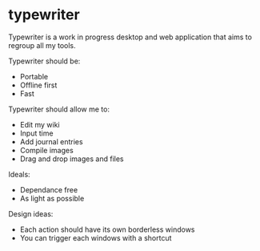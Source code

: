# typewriter

Typewriter is a work in progress desktop and web application that aims to regroup all my tools.

Typewriter should be:

- Portable
- Offline first
- Fast

Typewriter should allow me to:

- Edit my wiki
- Input time
- Add journal entries
- Compile images
- Drag and drop images and files

Ideals:

- Dependance free
- As light as possible

Design ideas:

- Each action should have its own borderless windows
- You can trigger each windows with a shortcut
